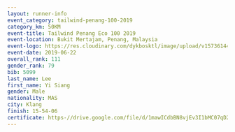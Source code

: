 ```yaml
--- 
layout: runner-info 
event_category: tailwind-penang-100-2019 
category_km: 50KM 
event-title: Tailwind Penang Eco 100 2019 
event-location: Bukit Mertajam, Penang, Malaysia 
event-logo: https://res.cloudinary.com/dykbosktl/image/upload/v1573614442/Logo/Logo_gqlzi3.jpg 
event-date: 2019-06-22 
overall_rank: 111
gender_rank: 79
bib: 5099
last_name: Lee
first_name: Yi Siang
gender: Male
nationality: MAS
city: Klang
finish: 15-54-06
certificate: https-//drive.google.com/file/d/1mawICdbBN8vjEv3I1bMC07qD2lARxFci/view?usp=sharing
--- 
```

